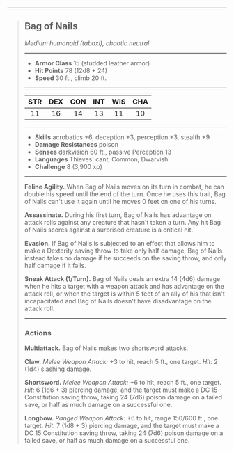 ***
> ## Bag of Nails
> *Medium humanoid (tabaxi), chaotic neutral*
> 
> ***
> 
> - **Armor Class** 15 (studded leather armor)
> - **Hit Points** 78 (12d8 + 24)
> - **Speed** 30 ft., climb 20 ft.
> 
> ***
> 
> |STR|DEX|CON|INT|WIS|CHA|
> |:---:|:---:|:---:|:---:|:---:|:---:|
> |11|16|14|13|11|10|
> 
> ***
> 
> - **Skills** acrobatics +6, deception +3, perception +3, stealth +9
> - **Damage Resistances** poison
> - **Senses** darkvision 60 ft., passive Perception 13
> - **Languages** Thieves' cant, Common, Dwarvish
> - **Challenge** 8 (3,900 xp)
> 
> ***
> 
> **Feline Agility.** When Bag of Nails moves on its turn in combat, he can double his speed until the end of the turn. Once he uses this trait, Bag of Nails can't use it again until he moves 0 feet on one of his turns.
> 
> **Assassinate.** During his first turn, Bag of Nails has advantage on attack rolls against any creature that hasn't taken a turn. Any hit Bag of Nails scores against a surprised creature is a critical hit.
> 
> **Evasion.** If Bag of Nails is subjected to an effect that allows him to make a Dexterity saving throw to take only half damage, Bag of Nails instead takes no damage if he succeeds on the saving throw, and only half damage if it fails.
> 
> **Sneak Attack (1/Turn).** Bag of Nails deals an extra 14 (4d6) damage when he hits a target with a weapon attack and has advantage on the attack roll, or when the target is within 5 feet of an ally of his that isn't incapacitated and Bag of Nails doesn't have disadvantage on the attack roll.
> 
> ***
> 
> ### Actions
> **Multiattack.** Bag of Nails makes two shortsword attacks.
> 
> **Claw.** *Melee Weapon Attack:* +3 to hit, reach 5 ft., one target. *Hit:* 2 (1d4) slashing damage.
> 
> **Shortsword.** *Melee Weapon Attack:* +6 to hit, reach 5 ft., one target. *Hit:* 6 (1d6 + 3) piercing damage, and the target must make a DC 15 Constitution saving throw, taking 24 (7d6) poison damage on a failed save, or half as much damage on a successful one.
> 
> **Longbow.** *Ranged Weapon Attack:* +6 to hit, range 150/600 ft., one target. *Hit:* 7 (1d8 + 3) piercing damage, and the target must make a DC 15 Constitution saving throw, taking 24 (7d6) poison damage on a failed save, or half as much damage on a successful one.